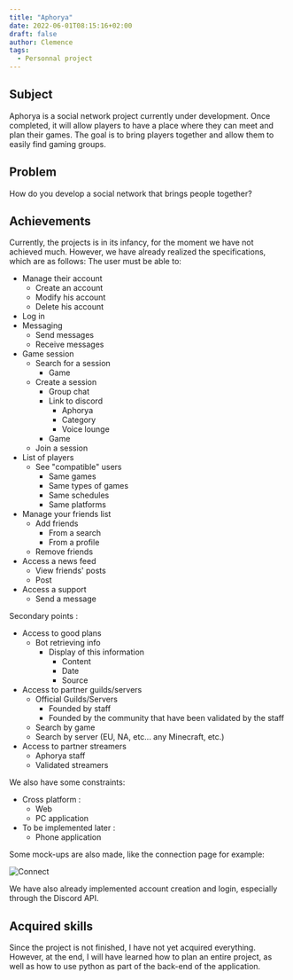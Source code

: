 ```yaml
---
title: "Aphorya"
date: 2022-06-01T08:15:16+02:00
draft: false
author: Clemence
tags:
  - Personnal project
---
```


## Subject

Aphorya is a social network project currently under development. Once completed, it will allow players to have a place where they can meet and plan their games. The goal is to bring players together and allow them to easily find gaming groups.

## Problem

How do you develop a social network that brings people together?

## Achievements

Currently, the projects is in its infancy, for the moment we have not achieved much. However, we have already realized the specifications, which are as follows:
The user must be able to:
- Manage their account
    - Create an account
    - Modify his account
    - Delete his account
- Log in
- Messaging
    - Send messages
    - Receive messages
- Game session
    - Search for a session
        - Game
    - Create a session
        - Group chat
        - Link to discord
            - Aphorya
            - Category
            - Voice lounge
        - Game
    - Join a session
- List of players
    - See "compatible" users
        - Same games
        - Same types of games
        - Same schedules
        - Same platforms
- Manage your friends list
    - Add friends
        - From a search
        - From a profile
    - Remove friends
- Access a news feed
    - View friends' posts
    - Post
- Access a support
    - Send a message

Secondary points :
- Access to good plans
    - Bot retrieving info
        - Display of this information
            - Content
            - Date
            - Source
- Access to partner guilds/servers
    - Official Guilds/Servers
        - Founded by staff
        - Founded by the community that have been validated by the staff
    - Search by game
    - Search by server (EU, NA, etc... any Minecraft, etc.)
- Access to partner streamers
    - Aphorya staff
    - Validated streamers

We also have some constraints:
- Cross platform :
    - Web
    - PC application
- To be implemented later :
    - Phone application

Some mock-ups are also made, like the connection page for example:

![Connect](/img/projects/aphorya/connectalgo.png)

We have also already implemented account creation and login, especially through the Discord API.

## Acquired skills

Since the project is not finished, I have not yet acquired everything. However, at the end, I will have learned how to plan an entire project, as well as how to use python as part of the back-end of the application.